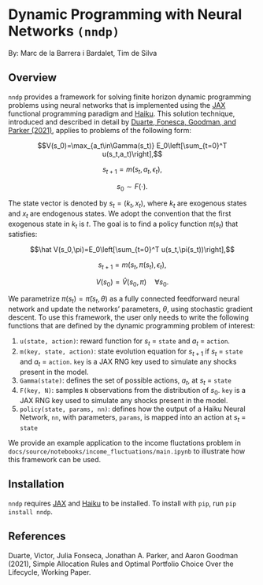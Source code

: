 # Dynamic Programming with Neural Networks `(nndp)`

By: Marc de la Barrera i Bardalet, Tim de Silva

## Overview

`nndp` provides a framework for solving finite horizon dynamic programming problems using neural networks that is implemented using the [JAX](https://github.com/google/jax) functional programming paradigm and [Haiku](https://github.com/deepmind/dm-haiku). This solution technique, introduced and described in detail by [Duarte, Fonesca, Goodman, and Parker (2021)](https://0f2486b1-f568-477b-8307-dd98a6c77afd.filesusr.com/ugd/f9db9d_972da014adb2453b8a4dab0239909062.pdf), applies to problems of the following form: 

$$V(s_0)=\max_{a_t\in\Gamma(s_t)} E_0\left[\sum_{t=0}^T u(s_t,a_t)\right],$$

$$s_{t+1}=m(s_{t},a_{t},\epsilon_t), $$

$$s_0 \sim F(\cdot).$$

The state vector is denoted by $s_t=(k_t, x_t)$, where $k_t$ are exogenous states and $x_t$ are endogenous states. We adopt the convention that the first exogenous state in $k_t$ is $t$. The goal is to find a policy function $\pi(s_t)$ that satisfies:

$$\hat V(s_0,\pi)=E_0\left[\sum_{t=0}^T u(s_t,\pi(s_t))\right],$$

$$s_{t+1}=m(s_{t},\pi(s_{t}),\epsilon_t),$$

$$V(s_0)=\hat V(s_0,\pi)\quad \forall s_0.$$

We parametrize $\pi(s_t)=\tilde\pi(s_t,\theta)$ as a fully connected feedforward neural network and update the networks’ parameters, $\theta$, using stochastic gradient descent. To use this framework, the user only needs to write the following functions that are defined by the dynamic programming problem of interest:

1. `u(state, action)`: reward function for $s_t$ = `state` and $a_t$ = `action`. 
2. `m(key, state, action)`: state evolution equation for $s_{t+1}$ if $s_t$ = `state` and $a_t$ = `action`. `key` is a JAX RNG key used to simulate any shocks present in the model.
3. `Gamma(state)`: defines the set of possible actions, $a_t$, at $s_t$ = `state`
4. `F(key, N)`: samples `N` observations from the distribution of $s_0$. `key` is a JAX RNG key used to simulate any shocks present in the model.
5. `policy(state, params, nn)`: defines how the output of a Haiku Neural Network, `nn`, with parameters, `params`, is mapped into an action at $s_t$ = `state`

We provide an example application to the income fluctations problem in `docs/source/notebooks/income_fluctuations/main.ipynb` to illustrate how this framework can be used.

## Installation

`nndp` requires [JAX](https://github.com/google/jax) and [Haiku](https://github.com/deepmind/dm-haiku) to be installed. To install with `pip`, run `pip install nndp`.

## References
Duarte, Victor, Julia Fonseca, Jonathan A. Parker, and Aaron Goodman (2021), Simple Allocation Rules and Optimal Portfolio Choice Over the Lifecycle, Working Paper.

